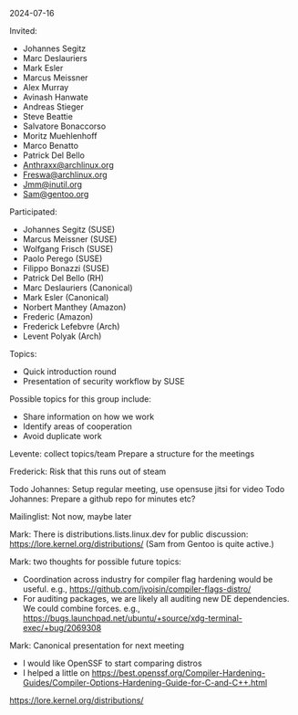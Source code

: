 2024-07-16

Invited:

- Johannes Segitz
- Marc Deslauriers
- Mark Esler
- Marcus Meissner
- Alex Murray
- Avinash Hanwate
- Andreas Stieger
- Steve Beattie
- Salvatore Bonaccorso
- Moritz Muehlenhoff
- Marco Benatto
- Patrick Del Bello
- Anthraxx@archlinux.org
- Freswa@archlinux.org
- Jmm@inutil.org
- Sam@gentoo.org

Participated:

- Johannes Segitz (SUSE)
- Marcus Meissner (SUSE)
- Wolfgang Frisch (SUSE)
- Paolo Perego (SUSE)
- Filippo Bonazzi (SUSE)
- Patrick Del Bello (RH)
- Marc Deslauriers (Canonical)
- Mark Esler (Canonical)
- Norbert Manthey (Amazon)
- Frederic (Amazon)
- Frederick Lefebvre (Arch)
- Levent Polyak (Arch)

Topics:
- Quick introduction round
- Presentation of security workflow by SUSE

Possible topics for this group include:
- Share information on how we work
- Identify areas of cooperation
- Avoid duplicate work

Levente: collect topics/team
Prepare a structure for the meetings

Frederick: Risk that this runs out of steam

Todo Johannes: Setup regular meeting, use opensuse jitsi for video
Todo Johannes: Prepare a github repo for minutes etc?

Mailinglist: Not now, maybe later

Mark: There is distributions.lists.linux.dev for public discussion: https://lore.kernel.org/distributions/
(Sam from Gentoo is quite active.)

Mark: two thoughts for possible future topics:
- Coordination across industry for compiler flag hardening would be useful. e.g., https://github.com/jvoisin/compiler-flags-distro/
- For auditing packages, we are likely all auditing new DE dependencies. We could combine forces. e.g., https://bugs.launchpad.net/ubuntu/+source/xdg-terminal-exec/+bug/2069308

Mark: Canonical presentation for next meeting
- I would like OpenSSF to start comparing distros
- I helped a little on https://best.openssf.org/Compiler-Hardening-Guides/Compiler-Options-Hardening-Guide-for-C-and-C++.html

https://lore.kernel.org/distributions/
